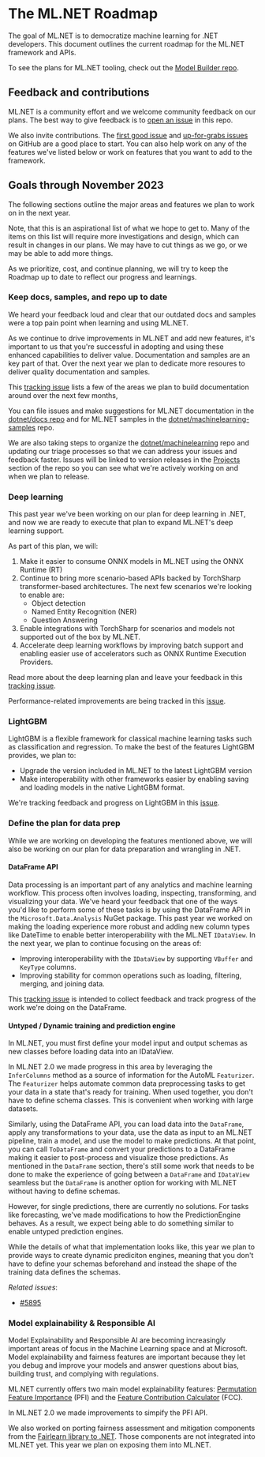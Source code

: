 # The ML.NET Roadmap

The goal of ML.NET is to democratize machine learning for .NET developers. This document outlines the current roadmap for the ML.NET framework and APIs.

To see the plans for ML.NET tooling, check out the [Model Builder repo](https://github.com/dotnet/machinelearning-modelbuilder/issues?q=is%3Aissue+is%3Aopen+label%3AEpic).

## Feedback and contributions

ML.NET is a community effort and we welcome community feedback on our plans. The best way to give feedback is to [open an issue](https://github.com/dotnet/machinelearning/issues/new/choose) in this repo.

We also invite contributions. The [first good issue](https://github.com/dotnet/machinelearning/labels/good%20first%20issue) and [up-for-grabs issues](https://github.com/dotnet/machinelearning/issues?q=is%3Aopen+is%3Aissue+label%3Aup-for-grabs) on GitHub are a good place to start. You can also help work on any of the features we've listed below or work on features that you want to add to the framework.

## Goals through November 2023

The following sections outline the major areas and features we plan to work on in the next year.

Note, that this is an aspirational list of what we hope to get to. Many of the items on this list will require more investigations and design, which can result in changes in our plans. We may have to cut things as we go, or we may be able to add more things.

As we prioritize, cost, and continue planning, we will try to keep the Roadmap up to date to reflect our progress and learnings.

### Keep docs, samples, and repo up to date

We heard your feedback loud and clear that our outdated docs and samples were a top pain point when learning and using ML.NET.

As we continue to drive improvements in ML.NET and add new features, it's important to us that you're successful in adopting and using these enhanced capabilities to deliver value. Documentation and samples are an key part of that. Over the next year we plan to dedicate more resoures to deliver quality documentation and samples.  

This [tracking issue](https://github.com/dotnet/docs/issues/32112) lists a few of the areas we plan to build documentation around over the next few months, 

You can file issues and make suggestions for ML.NET documentation in the [dotnet/docs repo](https://github.com/dotnet/docs) and for ML.NET samples in the [dotnet/machinelearning-samples](https://github.com/dotnet/machinelearning-samples) repo.

We are also taking steps to organize the [dotnet/machinelearning](https://github.com/dotnet/machinelearning) repo and updating our triage processes so that we can address your issues and feedback faster. Issues will be linked to version releases in the [Projects](https://github.com/dotnet/machinelearning/projects) section of the repo so you can see what we're actively working on and when we plan to release.

### Deep learning

This past year we've been working on our plan for deep learning in .NET, and now we are ready to execute that plan to expand ML.NET's deep learning support.

As part of this plan, we will:

1. Make it easier to consume ONNX models in ML.NET using the ONNX Runtime (RT)
1. Continue to bring more scenario-based APIs backed by TorchSharp transformer-based architectures. The next few scenarios we're looking to enable are:
    - Object detection
    - Named Entity Recognition (NER)
    - Question Answering
1. Enable integrations with TorchSharp for scenarios and models not supported out of the box by ML.NET.
1. Accelerate deep learning workflows by improving batch support and enabling easier use of accelerators such as ONNX Runtime Execution Providers.

Read more about the deep learning plan and leave your feedback in this [tracking issue](https://github.com/dotnet/machinelearning/issues/5918).

Performance-related improvements are being tracked in this [issue](https://github.com/dotnet/machinelearning/issues/6422).

### LightGBM

LightGBM is a flexible framework for classical machine learning tasks such as classification and regression. To make the best of the features LightGBM provides, we plan to:

- Upgrade the version included in ML.NET to the latest LightGBM version
- Make interoperability with other frameworks easier by enabling saving and loading models in the native LightGBM format.

We're tracking feedback and progress on LightGBM in this [issue](https://github.com/dotnet/machinelearning/issues/6337). 

### Define the plan for data prep

While we are working on developing the features mentioned above, we will also be working on our plan for data preparation and wrangling in .NET.

#### DataFrame API

Data processing is an important part of any analytics and machine learning workflow. This process often involves loading, inspecting, transforming, and visualizing your data. We've heard your feedback that one of the ways you'd like to perform some of these tasks is by using the DataFrame API in the `Microsoft.Data.Analysis` NuGet package. This past year we worked on making the loading experience more robust and adding new column types like DateTime to enable better interoperability with the ML.NET `IDataView`. In the next year, we plan to continue focusing on the areas of:

- Improving interoperability with the `IDataView` by supporting `VBuffer` and `KeyType` columns.
- Improving stability for common operations such as loading, filtering, merging, and joining data. 

This [tracking issue](https://github.com/dotnet/machinelearning/issues/6144) is intended to collect feedback and track progress of the work we're doing on the DataFrame. 

#### Untyped / Dynamic training and prediction engine

In ML.NET, you must first define your model input and output schemas as new classes before loading data into an IDataView.

In ML.NET 2.0 we made progress in this area by leveraging the `InferColumns` method as a source of information for the AutoML `Featurizer`. The `Featurizer` helps automate common data preprocessing tasks to get your data in a state that's ready for training. When used together, you don't have to define schema classes. This is convenient when working with large datasets.

Similarly, using the DataFrame API, you can load data into the `DataFrame`, apply any transformations to your data, use the data as input to an ML.NET pipeline, train a model, and use the model to make predictions. At that point, you can call `ToDataFrame` and convert your predictions to a DataFrame making it easier to post-process and visualize those predictions. As mentioned in the `DataFrame` section, there's still some work that needs to be done to make the experience of going between a `DataFrame` and `IDataView` seamless but the `DataFrame` is another option for working with ML.NET without having to define schemas.  

However, for single predictions, there are currently no solutions. For tasks like forecasting, we've made modifications to how the PredictionEngine behaves. As a result, we expect being able to do something similar to enable untyped prediction engines.  

While the details of what that implementation looks like, this year we plan to provide ways to create dynamic prediciton engines, meaning that you don't have to define your schemas beforehand and instead the shape of the training data defines the schemas.

*Related issues*:

- [#5895](https://github.com/dotnet/machinelearning/issues/5895)

### Model explainability & Responsible AI

Model Explainability and Responsible AI are becoming increasingly important areas of focus in the Machine Learning space and at Microsoft. Model explainability and fairness features are important because they let you debug and improve your models and answer questions about bias, building trust, and complying with regulations.

ML.NET currently offers two main model explainability features: [Permutation Feature Importance](https://docs.microsoft.com/dotnet/api/microsoft.ml.permutationfeatureimportanceextensions?view=ml-dotnet) (PFI) and the [Feature Contribution Calculator](https://docs.microsoft.com/dotnet/api/microsoft.ml.transforms.featurecontributioncalculatingestimator?view=ml-dotnet) (FCC).

In ML.NET 2.0 we made improvements to simpify the PFI API. 

We also worked on porting fairness assessment and mitigation components from the [Fairlearn library to .NET](https://github.com/dotnet/machinelearning/pull/6279). Those components are not integrated into ML.NET yet. This year we plan on exposing them into ML.NET.  